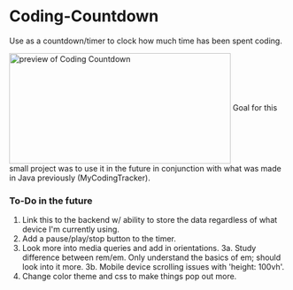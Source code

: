 # Coding-Countdown
Use as a countdown/timer to clock how much time has been spent coding.

<img src="https://i.gyazo.com/80a83648b7e00d8c8d1b1648e266a823.png" alt="preview of Coding Countdown" width="400" height="200" align="center"/>
Goal for this small project was to use it in the future in conjunction with what was made in Java previously (MyCodingTracker).

### To-Do in the future
1. Link this to the backend w/ ability to store the data regardless of what device I'm currently using.
2. Add a pause/play/stop button to the timer.
3. Look more into media queries and add in orientations.
  3a. Study difference between rem/em.  Only understand the basics of em; should look into it more.
  3b. Mobile device scrolling issues with 'height: 100vh'.
4. Change color theme and css to make things pop out more.

